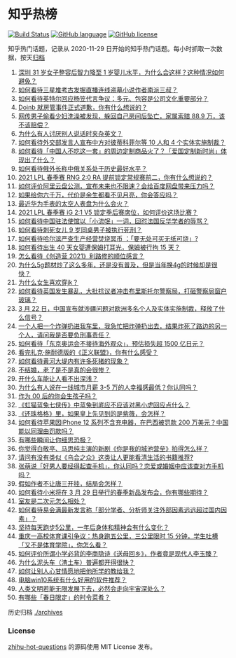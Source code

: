 # 知乎热榜
[![Build Status](https://github.com/ToWeLong/zhihu-hot-questions/workflows/CI/badge.svg)](https://github.com/ToWeLong/zhihu-hot-questions/actions)
[![GitHub language](https://img.shields.io/badge/language-golang-orange.svg)](https://golang.org/)
[![GitHub license](https://img.shields.io/github/license/ToWeLong/zhihu-hot-questions)](https://github.com/ToWeLong/zhihu-hot-questions/blob/main/LICENSE)

知乎热门话题，记录从 2020-11-29 日开始的知乎热门话题。每小时抓取一次数据，按天[归档](./archives)

<!-- BEGIN -->

1. [深圳 31 岁女子整容后智力降至 1 岁婴儿水平，为什么会这样？这种情况如何避免？](https://www.zhihu.com/question/450233917)
1. [如何看待三星堆考古发掘直播连线盗墓小说作者南派三叔？](https://www.zhihu.com/question/450463840)
1. [如何看待英特尔回应杨笠代言争议：多元、包容是公司文化重要部分？](https://www.zhihu.com/question/450652563)
1. [Doinb 就房管事件正式道歉，你有什么想说的？](https://www.zhihu.com/question/450705943)
1. [网传男子偷看少妇洗澡被发现，躲回自己房间后坠亡，家属索赔 88.9 万，该不该赔偿？](https://www.zhihu.com/question/450315310)
1. [为什么有人讨厌别人说话时夹杂英文？](https://www.zhihu.com/question/31606466)
1. [如何看待外交部发言人宣布中方对彼蒂科菲尔等 10 人和 4 个实体实施制裁？](https://www.zhihu.com/question/450726712)
1. [如何看待「中国人不吃这一套」的周边定制商品火了？「爱国定制新时尚」体现出了什么？](https://www.zhihu.com/question/450491365)
1. [如何看待俄外长称中俄关系处于历史最好水平？](https://www.zhihu.com/question/450635810)
1. [2021 LPL 春季赛 RNG 2:0 RA 提前锁定常规赛前二，你有什么想说的？](https://www.zhihu.com/question/450679746)
1. [如何评价阿里云盘公测，宣布未来也不限速？会给百度网盘带来压力吗？](https://www.zhihu.com/question/450640620)
1. [如果给你六千万，代价是余生都看不见月亮，你会答应吗？](https://www.zhihu.com/question/444969517)
1. [最近华为手表的太空人表盘为什么会火？](https://www.zhihu.com/question/450134729)
1. [2021 LPL 春季赛 iG 2:1 V5 锁定季后赛席位，如何评价这场比赛？](https://www.zhihu.com/question/450701332)
1. [如何看待中国驻法使馆以「小流氓」一词，回怼法国反华学者的辱骂？](https://www.zhihu.com/question/450677021)
1. [如何看待刺死女儿 9 岁同桌男子被执行死刑？](https://www.zhihu.com/question/445417919)
1. [如何看待哈尔滨严查生产经营焚烧冥币 ：「要无处可买无纸可烧」?](https://www.zhihu.com/question/450619407)
1. [如何看待出生 40 天女婴遭保姆打耳光，保姆被行拘 15 天？](https://www.zhihu.com/question/450629077)
1. [怎么看待《创造营 2021》利路修的顺位感言？](https://www.zhihu.com/question/450408211)
1. [为什么5g题材炒了这么多年，还是没有普及，但是当年换4g的时候却是很快？](https://www.zhihu.com/question/450142028)
1. [为什么女生喜欢穿jk？](https://www.zhihu.com/question/449808729)
1. [如何看待英国发生暴乱，大批抗议者冲击布里斯托尔警察局，打砸警察局窗户玻璃？](https://www.zhihu.com/question/450668148)
1. [3 月 22 日，中国宣布就涉疆问题对欧洲多名个人及实体实施制裁，释放了什么信号？](https://www.zhihu.com/question/450733396)
1. [一个人把一个炸弹扔进我车里，我急忙把炸弹扔出去，结果炸死了路边的另一个人，请问我是否要负刑事责任？](https://www.zhihu.com/question/450417956)
1. [如何看待「东京奥运会不接待海外观众」，预估损失超 1500 亿日元？](https://www.zhihu.com/question/450368530)
1. [看完扎克·施耐德版的《正义联盟》，你有什么感受？](https://www.zhihu.com/question/450085688)
1. [如何看待黄河大堤内有许多死猪的现象？](https://www.zhihu.com/question/450575059)
1. [不结婚，老了是不是真的会很惨？](https://www.zhihu.com/question/446978179)
1. [开什么车能让人看不出深浅？](https://www.zhihu.com/question/60399965)
1. [为什么有人说在一线城市月薪 3-5 万的人幸福感最低？你认同吗？](https://www.zhihu.com/question/443469299)
1. [作为 00 后的你会生孩子吗？](https://www.zhihu.com/question/449864346)
1. [《虹猫蓝兔七侠传》中蓝兔到底应不应该对黑小虎回应点什么？](https://www.zhihu.com/question/449884451)
1. [《还珠格格》里，如果皇上先见到的是紫薇，会怎样？](https://www.zhihu.com/question/362175398)
1. [如何看待苹果因iPhone 12 系列不含充电器，在巴西被罚款 200 万美元？中国能以同理由罚款吗？](https://www.zhihu.com/question/450509399)
1. [有哪些瞬间让你细思恐极？](https://www.zhihu.com/question/443072214)
1. [你觉得白敬亭、马思纯主演的新剧《你是我的城池营垒》拍得怎么样？](https://www.zhihu.com/question/449239974)
1. [请问有没有类似《乌合之众》这类让人更能看清生活的书籍推荐?](https://www.zhihu.com/question/447475736)
1. [张萌说「好男人要经得起查手机」，你认同吗？恋爱或婚姻中应该查对方手机吗？](https://www.zhihu.com/question/450621757)
1. [假如作者不让唐三开挂，结局会怎样？](https://www.zhihu.com/question/449920649)
1. [如何看待小米将在 3 月 29 日举行的春季新品发布会，你有哪些期待？](https://www.zhihu.com/question/450625816)
1. [室友是二次元怎么相处？](https://www.zhihu.com/question/450552240)
1. [如何看待易会满最新发言称「部分学者、分析师关注外部因素远远超过国内因素」？](https://www.zhihu.com/question/450299255)
1. [坚持每天跑步5公里，一年后身体和精神会有什么变化？](https://www.zhihu.com/question/422797771)
1. [重庆一高校体育课引争议：热身跑五公里，三公里限时 15 分钟，学生吐槽「又不是体育学院」，你怎么看？](https://www.zhihu.com/question/450142377)
1. [如何评价所谓小学必背的李商隐诗《送母回乡》，作者竟是现代人李玉臻？](https://www.zhihu.com/question/450324955)
1. [为什么泥头车（渣土车）普遍都开得很快？](https://www.zhihu.com/question/20168674)
1. [如何让别人心甘情愿地把他所学的教给我？](https://www.zhihu.com/question/38714506)
1. [电脑win10系统有什么好用的软件推荐？](https://www.zhihu.com/question/55582601)
1. [人类文明若能无限发展下去，必然会走向宇宙深处么？](https://www.zhihu.com/question/446782112)
1. [有哪些「春日限定」的时令菜肴？](https://www.zhihu.com/question/449784206)

<!-- END -->

历史归档 [./archives](./archives)


### License
[zhihu-hot-questions](https://github.com/towelong/zhihu-hot-questions) 的源码使用 MIT License 发布。